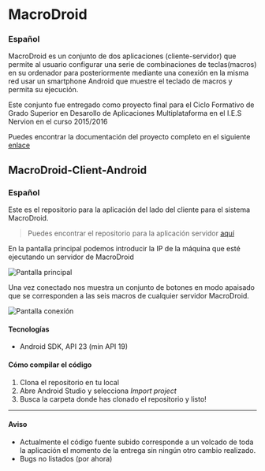# MacroDroid
### Español
MacroDroid es un conjunto de dos aplicaciones (cliente-servidor) que permite al usuario configurar una serie de combinaciones de teclas(macros) en su ordenador para posteriormente mediante una conexión en la misma red usar un smartphone Android que muestre el teclado de macros y permita su ejecución.

Este conjunto fue entregado como proyecto final para el Ciclo Formativo de Grado Superior en Desarollo de Aplicaciones Multiplataforma en el I.E.S Nervion en el curso 2015/2016

Puedes encontrar la documentación del proyecto completo en el siguiente [enlace](https://drive.google.com/folderview?id=0B-jZomcW1NqTOUV6cEM2Nnlrakk&usp=sharing)
## MacroDroid-Client-Android
### Español
Este es el repositorio para la aplicación del lado del cliente para el sistema MacroDroid.  
>Puedes encontrar el repositorio para la aplicación servidor [aquí](https://github.com/JMGuisadoG/MacroDroid-Server-Manager) 

En la pantalla principal podemos introducir la IP de la máquina que esté ejecutando un servidor de MacroDroid

![Pantalla principal](http://i63.tinypic.com/4hqwch.jpg)

Una vez conectado nos muestra un conjunto de botones en modo apaisado que se corresponden a las seis macros de cualquier servidor MacroDroid.

![Pantalla conexión](http://i63.tinypic.com/2qi3f68.png)
#### Tecnologías

* Android SDK, API 23 (min API 19)

#### Cómo compilar el código

1. Clona el repositorio en tu local
2. Abre Android Studio y selecciona *Import project*
3. Busca la carpeta donde has clonado el repositorio y listo!

---
#### Aviso
* Actualmente el código fuente subido corresponde a un volcado de toda la aplicación el momento de la entrega sin ningún otro cambio realizado.
* Bugs no listados (por ahora)



